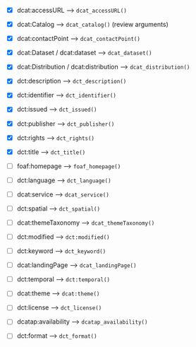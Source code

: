 


- [x] dcat:accessURL --> `dcat_accessURL()`  
- [x] dcat:Catalog --> `dcat_catalog()` (review arguments)  
- [x] dcat:contactPoint --> `dcat_contactPoint()`  
- [x] dcat:Dataset / dcat:dataset --> `dcat_dataset()`  
- [x] dcat:Distribution / dcat:distribution --> `dcat_distribution()`  
- [x] dct:description --> `dct_description()`  
- [x] dct:identifier --> `dct_identifier()`  
- [x] dct:issued --> `dct_issued()`  
- [x] dct:publisher --> `dct_publisher()`  
- [x] dct:rights --> `dct_rights()`  
- [x] dct:title --> `dct_title()`  


- [ ] foaf:homepage --> `foaf_homepage()`  
- [ ] dct:language --> `dct_language()`  
- [ ] dcat:service --> `dcat_service()`  
- [ ] dct:spatial --> `dct_spatial()`  
- [ ] dcat:themeTaxonomy --> `dcat_themeTaxonomy()`  
- [ ] dct:modified --> `dct:modified()`  


- [ ] dct:keyword --> `dct_keyword()`  
- [ ] dcat:landingPage --> `dcat_landingPage()`  
- [ ] dct:temporal --> `dct:temporal()`  
- [ ] dcat:theme --> `dcat:theme()`  


- [ ] dct:license --> `dct_license()`  
- [ ] dcatap:availability --> `dcatap_availability()`  
- [ ] dct:format --> `dct_format()`  






